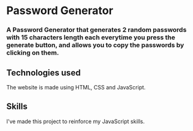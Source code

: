 # Password Generator
### A Password Generator that generates 2 random passwords with 15 characters length each everytime you press the generate button, and allows you to copy the passwords by clicking on them.

## Technologies used
The website is made using HTML, CSS and JavaScript.

## Skills
I've made this project to reinforce my JavaScript skills.